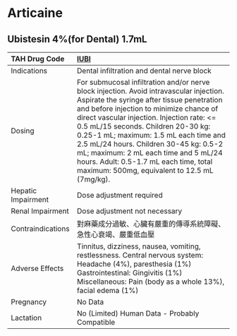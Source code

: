 # Articaine

## Ubistesin 4%(for Dental) 1.7mL

| TAH Drug Code      | [IUBI](https://www.tahsda.org.tw/drugs/hissearch.php?drug_code=IUBI)                                                                                                                                                                                                                                                                                                                                                                                                                       |
|:-------------------|:-------------------------------------------------------------------------------------------------------------------------------------------------------------------------------------------------------------------------------------------------------------------------------------------------------------------------------------------------------------------------------------------------------------------------------------------------------------------------------------------|
| Indications        | Dental infiltration and dental nerve block                                                                                                                                                                                                                                                                                                                                                                                                                                                 |
| Dosing             | For submucosal infiltration and/or nerve block injection. Avoid intravascular injection. Aspirate the syringe after tissue penetration and before injection to minimize chance of direct vascular injection. Injection rate: <= 0.5 mL/15 seconds. Children 20-30 kg: 0.25-1 mL; maximum: 1.5 mL each time and 2.5 mL/24 hours. Children 30-45 kg: 0.5-2 mL; maximum: 2 mL each time and 5 mL/24 hours. Adult: 0.5-1.7 mL each time, total maximum: 500mg, equivalent to 12.5 mL (7mg/kg). |
| Hepatic Impairment | Dose adjustment required                                                                                                                                                                                                                                                                                                                                                                                                                                                                   |
| Renal Impairment   | Dose adjustment not necessary                                                                                                                                                                                                                                                                                                                                                                                                                                                              |
| Contraindications  | 對麻藥成分過敏、心臟有嚴重的傳導系統障礙、急性心衰竭、嚴重低血壓                                                                                                                                                                                                                                                                                                                                                                                                                           |
| Adverse Effects    | Tinnitus, dizziness, nausea, vomiting, restlessness. Central nervous system: Headache (4%), paresthesia (1%) Gastrointestinal: Gingivitis (1%) Miscellaneous: Pain (body as a whole 13%), facial edema (1%)                                                                                                                                                                                                                                                                                |
| Pregnancy          | No Data                                                                                                                                                                                                                                                                                                                                                                                                                                                                                    |
| Lactation          | No (Limited) Human Data - Probably Compatible                                                                                                                                                                                                                                                                                                                                                                                                                                              |

